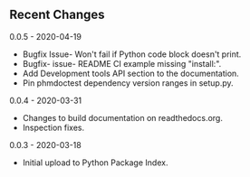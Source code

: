 ## Recent Changes

0.0.5 - 2020-04-19

- Bugfix Issue- Won't fail if Python code block doesn't print.
- Bugfix- issue- README CI example missing "install:".
- Add Development tools API section to the documentation.
- Pin phmdoctest dependency version ranges in setup.py.

0.0.4 - 2020-03-31

- Changes to build documentation on readthedocs.org.
- Inspection fixes.

0.0.3 - 2020-03-18

- Initial upload to Python Package Index.
